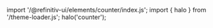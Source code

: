 <!--
type: template
name: counter
-->

import '/@refinitiv-ui/elements/counter/index.js';
import { halo } from '/theme-loader.js';
halo('counter');
